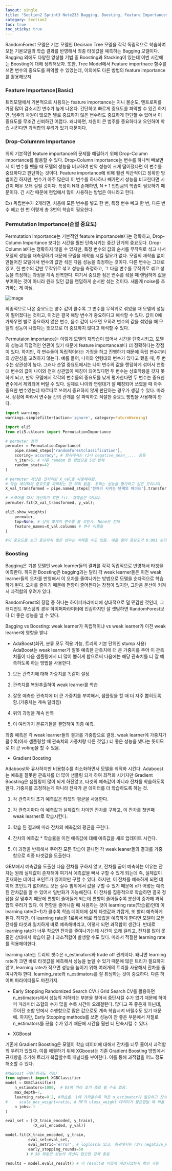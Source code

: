 ```yaml
---
layout: single
title: "Section2 Sprint3 Note233 Bagging, Boosting, Feature Importances"
category: Section2
toc: true
toc_sticky: true
---
```


RandomForest 모델은 기본 모델인 Decision Tree 모델을 각각 독립적으로 학습하여 모든 기본모델의 학습 결과를 반영해서 최종 타겟값을 예측하는 Bagging 모델이다. Bagging 외에도 
다양한 앙상블 기법 중 Boosting과 Stacking이 있는데 이번 시간에는 Boosting에 대해 정리해보자. 또한, Tree Model에서 Feature importnace 함수를 쓰면 변수의 중요도를 파악할 수 있었는데,
이외에도 다른 방법의 feature importance를 활용해보자.

### Feature Importance(Basic)
트리모델에서 기본적으로 사용되는 feature importance는 지니 불순도, 엔트로피를 가장 많이 감소시킨 변수가 높게 나온다. 간단하고 빠르게 중요도를 파악할 수 있긴 하지만, 범주의 차원이 많으면 별로 중요하지 않은 변수라도 중요하게
판단할 수 있어서 이 중요도를 무조건 신뢰하긴 어렵다. 왜냐하면, 차원이 큰 범주를 중요하다고 오인하여 학습 시킨다면 과적합의 우려가 있기 때문이다.

### Drop-Columnm Importance
위의 기본적인 feature importance의 문제를 해결하기 위해 Drop-Column importance를 활용할 수 있다. Drop-Column importance는 변수를 하나씩 빼보면서 이 변수를 뺏을 때 모델의 성능을 비교하여
만약 성능이 크게 떨어졌다면 이 변수를 중요하다고 판단하는 것이다. Feature importance에 비해 훨씬 직관적이고 정확한 방법이긴 하지만, 변수가 아주 많은데 이 변수를 하나하나 빼가면서 성능을
비교한다면 시간이 매우 오래 걸릴 것이다. 특성이 N개 존재하면, N + 1 번만큼의 학습이 필요하기 때문이다. 긴 시간 때문에 현업에서 많이 사용하는 방법은 아니라고 한다.

Ex) 독립변수가 2개라면, 처음에 모든 변수를 넣고 한 번, 특정 변수 빼고 한 번, 다른 변수 빼고 한 번 이렇게 총 3번의 학습이 필요한다.

### Permutation Importance(순열 중요도)
Permutation Importance는 기본적인 feature importance보다는 정확하고, Drop-Column Importance 보다는 시간을 훨씬 단축시키는 중간 단계의 중요도다. Drop-Column 보다는 정확하지 않을 수 있지만,
특정 변수의 값의 순서를 무작위로 섞고 나서 모델의 성능을 재측정하기 때문에 모델을 재학습 시킬 필요가 없다. 모델의 재학습 없이 만들어진 모델에서 변수의 값만 섞은 다음 성능을 측정하는 것이다.
다른 변수는 그대로 있고, 한 변수의 값만 무작위로 섞고 성능을 측정하고, 그 다음 변수를 무작위로 섞고 성능을 측정하는 과정을 계속 반복한다. 여기서 중요한 점은 변수를 섞을 때 랜덤하게 값을 부여하는 것이 아니라 원래 있던 값을 랜덤하게 순서만 섞는 것이다. 새롭게 noise를 추가하는 게 아님. 

![image](https://user-images.githubusercontent.com/97672187/158338700-8b8ec2b3-de5e-47b0-8826-fbee2d916f61.png)


최종적으로 나온 중요도는 양수 값이 클수록 그 변수를
무작위로 섞었을 때 모델의 성능이 떨어졌다는 것이고, 이것은 결국 해당 변수가 중요하다고 해석할 수 있다. 값이 0에 가까우면 별로 중요하지 않은 변수, 음수 값이 나오면 오히려 변수의 값을 섞었을 때
모델의 성능이 나왔다는 뜻으므로 더 중요하지 않다고 해석할 수 있다.

Permutaion importance는 이렇게 모델의 재학습이 없어서 시간을 단축시키고, 모델의 성능과 직접적인 연관이 있기 때문에 feature importance보다 더 정확하다는 장점이 있다.
하지만, 각 변수들이 독립적이라는 가정을 하고 진행하기 때문에 독립 변수끼리의 상관성을 고려하지 않는다. 예를 들어, 나이와 연령대의 변수가 있다고 했을 때, 두 변수는 상관성이 높다. 그러나
순열 중요도에서는 나이 변수의 값을 랜덤하게 섞어서 연령대 변수의 값이 나이와 전혀 상관없이 매칭이 되어있다면 두 변수는 상호작용을 갖지 못하게 되고, 만약 모델에서 각각의 변수들의 중요도를
낮게 평가한다면 두 변수는 중요한 변수에서 제외되어 버릴 수 있다. 실제로 나이와 연령대가 잘 매칭되어 쓰였을 때 아주 중요한 변수였는데 따로따로 쓰여서 중요하지 않게 판단하는 경우가 생길 수 있다.
따라서, 상황에 따라서 변수들 간의 관계를 잘 파악하고 적절한 중요도 방법을 사용해야 한다.

```python
import warnings
warnings.simplefilter(action='ignore', category=FutureWarning)

import eli5
from eli5.sklearn import PermutationImportance

# permuter 정의
permuter = PermutationImportance(
    pipe.named_steps['randomforestclassification'],
    scoring='accuracy', # 회귀에서는 r2나 negative_mean_.... 등등
    n_iter=5, # 다른 random 한 방법으로 5번 반복
    random_state=42
)

# permuter 계산은 전처리된 X_val을 사용해야함.
# 학습 데이터의 중요도를 파악하는 건 의미 없음. 우리는 성능을 평가하고 싶은 것이니까
X_val_transformed = pipe.named_steps['전처리 시키는 단계의 파이프'].transform(X_val)

# 스코어를 다시 계산하기 위한 fit. 재학습은 아니다.
permuter.fit(X_val_transformed, y_val);

eli5.show_weights(
    permuter, 
    top=None, # 상위 몇개의 변수를 볼 것인가. None은 전체
    feature_names=X_val.columns # 변수 이름들
)

#이 중요도를 보고 중요하지 않은 변수는 삭제할 수도 있음. 예를 들어 중요도가 0.001 보다 큰 변수만 사용.

```

### Boosting
Bagging은 기본 모델인 weak learner들의 결과를 각각 독립적으로 반영해서 타겟을 예측한다. 하지만 Boosting은 bagging과는 달리 각 weak learner들은 이전 weak learner들의 오차를 반영해서 이 오차를 줄여나가는 방법으로 모델을 순차적으로 학습하게 된다. 오차를 줄이기 때문에 편향이 줄어든다는 장점이 있지만, 그만큼 분산이 커져서 과적합의 우려가 있다.

RandomForest의 장점 중 하나는 하이퍼파라미터에 상대적으로 덜 민감한 것인데, 그래디언트 부스팅의 경우 하이퍼파라미터에 민감하지만 잘 셋팅하면 RandomForest보다 더 좋은 성능을 낼 수 있다.

Bagging vs Boosting: weak learner가 독립적이냐 vs weak learner가 이전 weak learner에 영향을 받냐

- AdaBoost(회귀, 분류 모두 적용 가능, 트리의 기본 단위인 stump 사용)
AdaBoost는 weak learner가 잘못 예측한 관측치에 더 큰 가중치를 주어 이 관측치들이 다음 샘플링에서 더 많이 뽑히게 함으로써 다음에는 해당 관측치를 더 잘 예측하도록 하는 방법을 사용한다.

1) 모든 관측치에 대해 가중치를 똑같이 설정

2) 관측치를 복원추출하여 weak learner를 학습

3) 잘못 예측한 관측치에 더 큰 가중치를 부여해서, 샘플링을 할 때 더 자주 뽑히도록 함.(가중치는 계속 달라짐)

4) 위의 과정을 계속 반복

5) 이 여러가지 분류기들을 결합하여 최종 예측.

최종 예측은 각 weak learner들의 결과를 가중합으로 결정. weak learner에 가중치가 클수록(아까 샘플링할 때 관측치의 가중치랑 다른 것임.) 더 좋은 성능을 냈다는 뜻이므로 더 큰 voting을 할 수 있음.

- Gradient Boosting

Adaboost와 유사하지만 비용함수를 최소화하면서 모델을 최적화 시킨다. Adaboost는 예측을 잘못한 관측치를 더 많이 샘플링 되게 하여 최적화 시키지만 Gradient Boosting은 샘플링이 많이 되게 하진않고,
타겟의 예측값이 아니라 잔차를 학습하도록 한다. 가중치를 조정하는게 아니라 잔차가 큰 데이터를 더 학습하도록 하는 것. 

1) 각 관측치의 초기 예측값은 타겟의 평균을 사용한다.

2) 각 관측치마다 이 예측값과 실제값의 차이인 잔차를 구하고, 이 잔차를 첫번째 weak learner로 학습시킨다.

3) 학습 된 결과에 따라 잔차의 예측값의 평균을 구한다.

4) 잔차의 예측값 * 학습률을 이전 예측값에 대해 예측값을 새로 업데이트 시킨다.

5) 이 과정을 반복해서 주어진 모든 학습이 끝나면 각 weak leaner들의 결과를 가중합으로 최종 타겟값을 도출한다.

GBM에서 예측값을 도출한 다음 잔차를 구하지 않고, 잔차를 굳이 예측하는 이유는 잔차는 원래 실제값이 존재해야 여기서 예측값을 빼서 구할 수 있게 되는데 즉, 실제값이 존재하는 데이터 포인트가 있어야만 구할 수 있다. 하지만, 이 잔차를 예측하게 되면 데이터 포인트가 없더라도 모든 실수 범위에서 값을 구할 수 있기 때문에 x가 어떻든 예측된 잔차값을 알 수 있어서 일반화가 가능해진다.
이 잔차를 집중적으로 학습하면 결국 정답을 잘 맞추기 때문에 편향이 줄어들게 되는데 편향이 줄어들수록 분산이 증가해 과적합의 우려가 있다.
이 편향을 줄어나갈 때 사용하는 것이 learning rate(학습률)인데 이 learning rate(0~1)가 클수록 학습 데이터에 실제 타겟값과 가깝게, 또 빨리 예측하게 된다. 하지만, 이 learning rate을 1로줘서
바로 타겟값을 예측하게 한다면 모델이 모든 잔차를 타겟과 일치하게 바로 예측해버리고, 이렇게 되면 과적합이 생긴다. 반대로 learning rate가 너무 작으면 잔차를 줄여나가는데 시간이 오래 걸리고,
잔차를 많이 못 줄인 상태에서 학습이 끝나 과소적합이 발생할 수도 있다. 따라서 적절한 learning rate를 적용해야한다.

learning rate는 트리의 갯수은 n_estimators와 trade off 관계이다. 왜냐면 learning rate가 크면 바로 타겟값을 예측해서 성능을 높일 수 있기 때문에 많은 트리가 필요하지 않고,
learning rate가 작으면 성능을 높이기 위해 여러개의 트리를 사용해서 잔차를 줄여나가야 한다. learning_rate와 n_estimators를 잘 튜닝하는 것이 중요하다. 다른 하이퍼 파라미터들도 마찬가지.

- Early Stopping
Randomized Search CV나 Grid Search CV를 활용하면 n_estimators에서 성능의 저하되는 부분을 찾아서 중단시킬 수가 없기 때문에 하이퍼 파라미터 조합의 수가 많을 수록 시간이 오래걸린다.
많다고 꼭 좋은게 아닌데, 주어진 조합 안에서 수행함으로 많은 값으로도 계속 학습시켜 버릴수도 있기 때문에.
하지만, Early Stopping methods를 쓰면 성능이 안 좋은 부분에서 저절로 n_estimators를 끊을 수가 있기 때문에 시간을 훨씬 더 단축시킬 수 있다.

- XGBoost

기존에 Gradient Boosting은 모델이 학습 데이터에 대해서 잔차를 너무 줄여서 과적합의 우려가 있었다. 이를 해결하기 위해 XGboost는 기존 Gradient Boosting 방법에서 규제항을 추가해 트리가 복잡할수록 패널티를 부여한다. 이를 통해 과적합을 어느 정도 해소할 수 있다.


```python
#XGBoost 구현(회귀도 가능)
from xgboost import XGBClassifier
model = XGBClassifier(
    n_estimators=1000,  # ES에 따라 조기 종료 될 수도 있음.
    max_depth=7,
    learning_rate=0.2, #학습률. 1에 가까울수록 적은 n_estimator가 필요하고 잔차를 더 빨리 줄임.
#     scale_pos_weight=ratio, # RF의 class_weight 데이터가 불균형일 때 비율 적용
    n_jobs=-1
)

eval_set = [(X_train_encoded, y_train), 
            (X_val_encoded, y_val)]

model.fit(X_train_encoded, y_train, 
          eval_set=eval_set,
          eval_metric='error', # logloss도 있고, 회귀에서는 r2나 negative_mean_... 사용할 수 있음.
          early_stopping_rounds=50
         ) # 50 회동안 성능의 개선이 없으면 강제 종료
         
results = model.evals_result() # 이 result로 어떻게 개선되었는지 확인 가능

```






